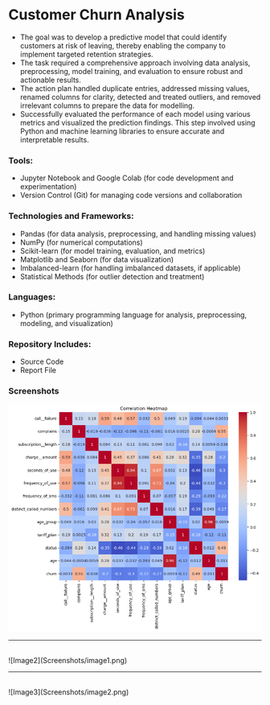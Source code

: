 # Customer Churn Analysis
- The goal was to develop a predictive model that could identify customers at risk of leaving, thereby enabling the company to implement targeted retention strategies.
- The task required a comprehensive approach involving data analysis, preprocessing, model training, and evaluation to ensure robust and actionable results.
- The action plan handled duplicate entries, addressed missing values, renamed columns for clarity, detected and treated outliers, and removed irrelevant columns to prepare the data for modelling.
- Successfully evaluated the performance of each model using various metrics and visualized the prediction findings. This step involved using Python and machine learning libraries to ensure accurate and interpretable results.

### Tools:
- Jupyter Notebook and  Google Colab (for code development and experimentation)
- Version Control (Git) for managing code versions and collaboration

### Technologies and Frameworks:
- Pandas (for data analysis, preprocessing, and handling missing values)
- NumPy (for numerical computations)
- Scikit-learn (for model training, evaluation, and metrics)
- Matplotlib and Seaborn (for data visualization)
- Imbalanced-learn (for handling imbalanced datasets, if applicable)
- Statistical Methods (for outlier detection and treatment)

### Languages:
- Python (primary programming language for analysis, preprocessing, modeling, and visualization)

### Repository Includes:
- Source Code
- Report File
### Screenshots
![Image1](Screenshots/download.png)
<br>
<hr>
<br>
![Image2](Screenshots/image1.png)
<br>
<hr>
<br>
![Image3](Screenshots/image2.png)
<br>
